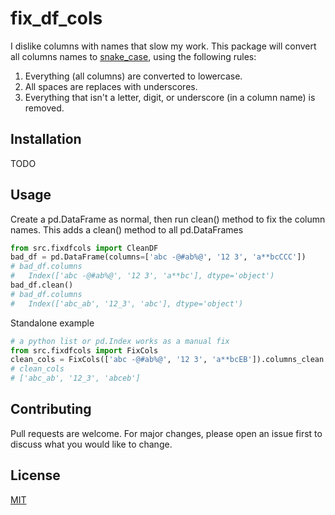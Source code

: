 # fix_df_cols

I dislike columns with names that slow my work. This package will convert all columns names to [snake_case](https://en.wikipedia.org/wiki/Snake_case), using the following rules:

1. Everything (all columns) are converted to lowercase.
2. All spaces are replaces with underscores.
3. Everything that isn't a letter, digit, or underscore (in a column name) is removed.

## Installation

TODO

## Usage

Create a pd.DataFrame as normal, then run clean() method to fix the column names. This adds a clean() method to all pd.DataFrames
```python
from src.fixdfcols import CleanDF
bad_df = pd.DataFrame(columns=['abc -@#ab%@', '12 3', 'a**bcCCC'])
# bad_df.columns
#   Index(['abc -@#ab%@', '12 3', 'a**bc'], dtype='object')
bad_df.clean()
# bad_df.columns
#   Index(['abc_ab', '12_3', 'abc'], dtype='object')
```
Standalone example
```python
# a python list or pd.Index works as a manual fix 
from src.fixdfcols import FixCols
clean_cols = FixCols(['abc -@#ab%@', '12 3', 'a**bcEB']).columns_clean
# clean_cols
# ['abc_ab', '12_3', 'abceb']
```

## Contributing
Pull requests are welcome. For major changes, please open an issue first to discuss what you would like to change.

## License
[MIT](https://choosealicense.com/licenses/mit/)
